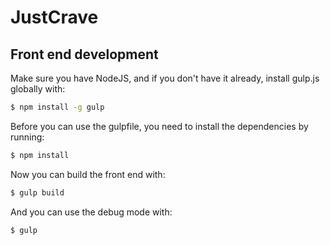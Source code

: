 # JustCrave

## Front end development

Make sure you have NodeJS, and if you don't have it already, install gulp.js globally with:

```sh
$ npm install -g gulp
```

Before you can use the gulpfile, you need to install the dependencies by running:

```sh
$ npm install
```

Now you can build the front end with:

```sh
$ gulp build
```

And you can use the debug mode with:

```sh
$ gulp
```
